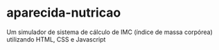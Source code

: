 # aparecida-nutricao
Um simulador de sistema de cálculo de IMC (índice de massa corpórea) utilizando HTML, CSS e Javascript
